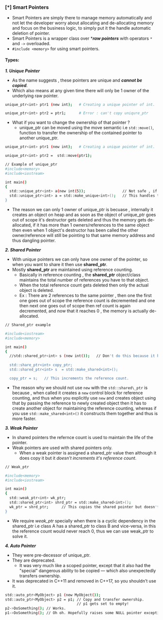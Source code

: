 ### [\*] Smart Pointers

* Smart Pointers are simply there to manage memory automatically and not let the developer worry about allocating and de-allocating memory and focus on the business logic, to simply put it the handle automatic deletion of pointer.
* Smart Pointers is a wrapper class over ****raw pointers*** with operators `*` and `->` overloaded.
* `#include <memory>` for using smart pointers.

#### Types: 
***1. Unique Pointer***

* As the name suggests , these pointers are unique and ***cannot be copied***.
* Which also means at any given time there will only be 1 owner of the underlying raw pointer.

```bash
unique_ptr<int> ptr1 (new int);   # Creating a unique pointer of int.

unique_ptr<int> ptr2 = ptr1;      # Error : can't copy uniqure_ptr
```

* What if you want to change the ownership of that pointer ?
  * unique\_ptr can be moved using the move semantic i.e `std::move()`, function to transfer the ownership of the contained pointer to another unique\_ptr.

```bash
unique_ptr<int> ptr1 (new int);   # Creating a unique pointer of int.

unique_ptr<int> ptr2 =  std::move(ptr1);      
```

```bash
// Example of unique_ptr
#include<memory>
#include<iostream>

int main()
{
  std::unique_ptr<int> a(new int(5));                 // Not safe , if the constructor throws an exception
  std::unique_ptr<int> a = std::make_unique<int>();   // This handles the exceptions and won't result in returning a dangling pointer-memory leak.
}
```
* The reason we can only 1 owner of unique\_ptr is becuase , internally it creates an object on heap and as soon as the object of unique\_ptr goes out of scope it's destructor gets deleted and thus the memory gets de-allocated, if it has more than 1 owners/references to the same object then even when 1 object's destructor has been called the other owner/reference will still be pointing to that same memory address and thus dangling pointer.


***2. Shared Pointer***
* With unique pointers we can only have one owner of the pointer, so when you want to share it then use **shared\_ptr**.
* Mostly **shared\_ptr** are maintained using reference counting.
  * Basically in reference counting , the **shared\_ptr** object/class maintains the total number of references you have to that object.
  * When the total reference count gets deleted then only the actual object is deleted.
  * Ex : There are 2 references to the same pointer , then one the first one goes out of scope the reference count is decremented and one then next one goes out of scope then ref count is again decremented, and now that it reaches 0 , the memory is actually de-allocated.

```bash
// Shared_ptr example

#include<iostream>
#include<memory>

int main()
{
  //std::shared_ptr<int> s (new int());   // Don't do this because it has to maintain ref count in the control block. # read below
  
  std::share_ptr<int> copy_ptr;
  std::shared_ptr<int> s  = std::make_shared<int>();

  copy_ptr = s;   // This increments the reference count.
```

* The reason why we should not use `new` with the `std::shared\_ptr` is because , when called it creates a `new` control block for reference counting, and thus when you explicitly use `new` and creates object using that by passing the reference to newly created object then it has to create another object for maintaining the reference counting, whereas if you use `std::make_shared<int>()` it constructs them together and thus is more faster.


***3. Weak Pointer***
* In shared pointers the refernce count is used to maintain the life of the pointer.
* Weak pointers are used with shared pointers only.
  * When a weak pointer is assigned a shared\_ptr value then although it does copy it but it *doesn't increments it's reference count*.

```bash
// Weak_ptr

#include<memory>
#include<iostream>

int main()
{
  std::weak_ptr<int> wk_ptr;
  std::shared_ptr<int> shrd_ptr = std::make_shared<int>();
  wk_ptr = shrd_ptr;      // This copies the shared pointer but doesn't increments the reference count.
}
```
* We require *weak\_ptr* specially when there is a cyclic dependency in the shared\_ptr i.e class A has a shared\_ptr to class B and vice-versa, in this the reference count would never reach 0, thus we can use weak\_ptr to solve it.


***4. Auto Pointer***
* They were pre-decessor of unique\_ptr.
* They are deprecated.
  * It was very much like a scoped pointer, except that it also had the "special" dangerous ability to be copied — which also unexpectedly transfers ownership.
* It was deprecated in C++11 and removed in C++17, so you shouldn't use it.

```bash
std::auto_ptr<MyObject> p1 (new MyObject());
std::auto_ptr<MyObject> p2 = p1; // Copy and transfer ownership. 
                                 // p1 gets set to empty!
p2->DoSomething(); // Works.
p1->DoSomething(); // Oh oh. Hopefully raises some NULL pointer exception.
```
